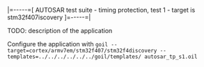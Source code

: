 |=-----=[ AUTOSAR test suite - timing protection, test 1 - target is
stm32f407iscovery ]=-----=|


TODO: description of the application

Configure the application with
`
goil --target=cortex/armv7em/stm32f407/stm32f4discovery --templates=../../../../../../goil/templates/ autosar_tp_s1.oil
`
